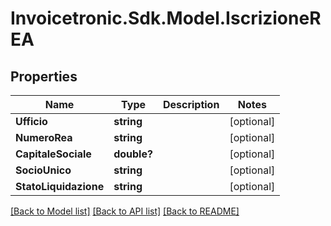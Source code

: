 # Invoicetronic.Sdk.Model.IscrizioneREA

## Properties

Name | Type | Description | Notes
------------ | ------------- | ------------- | -------------
**Ufficio** | **string** |  | [optional] 
**NumeroRea** | **string** |  | [optional] 
**CapitaleSociale** | **double?** |  | [optional] 
**SocioUnico** | **string** |  | [optional] 
**StatoLiquidazione** | **string** |  | [optional] 

[[Back to Model list]](../README.md#documentation-for-models) [[Back to API list]](../README.md#documentation-for-api-endpoints) [[Back to README]](../README.md)


